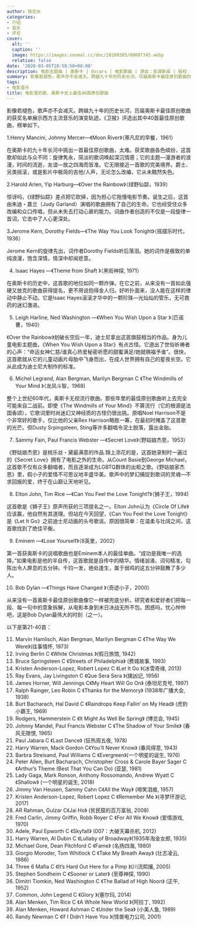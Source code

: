 ```yaml
---
author: 钱恋水
categories:
- 介绍
- 音乐
- 评论
cover:
  alt: ''
  caption: ''
  image: https://images.soomal.cc/doc/20200305/00087345.webp
  relative: false
date: '2020-03-05T18:58:58+08:00'
description: 电影主题曲 | 奥斯卡 | Oscars | 电影歌曲 | 源自：澎湃新闻 | 版权：转载 |  平均/总评分：08.50/34
summary: 影像若褪色，歌声亦不会减灭。跨越九十年的历史长河，历届奥斯卡最佳原创歌曲的获奖名单展示西方主流音乐的演变轨迹。《卫报》评选出其中40首最佳原创歌曲……
tags:
- 电影音乐
title: 电影里的歌，奥斯卡史上最佳40首原创歌曲
---
```


影像若褪色，歌声亦不会减灭。跨越九十年的历史长河，历届奥斯卡最佳原创歌曲的获奖名单展示西方主流音乐的演变轨迹。《卫报》评选出其中40首最佳原创歌曲，榜单如下。

1.Henry Mancini, Johnny Mercer―《Moon River》（蒂凡尼的早餐，1961）

在奥斯卡的九十年长河中挑出一首最佳原创歌曲，太难。获奖歌曲各色缤纷，这首歌却如此与众不同：旋律隽永，简淡的歌词唤起深沉情感；它的主题―漫游者的浪漫，时间的流逝，友谊―放之四海而皆准。它无限接近一首歌的完美境界。爵士、另类摇滚，或是影片中极简的吉他/人声，无论怎么改编，它从未黯然失色。

2.Harold Arlen, Yip Harburg―《Over the Rainbow》（绿野仙踪，1939）

惊讶吗，《绿野仙踪》差点把它砍掉，因为担心它拖慢电影节奏。诞生之后，这首由朱迪・嘉兰（Judy Garland）演唱的歌曲拥有了自己的生命。它也经受住众多改编和众口传唱，但从未失去打动心扉的能力。词曲作者创造的不仅是一段旋律一首词，它击中了人心更深处。

3.Jerome Kern, Dorothy Fields―《The Way You Look Tonight》（摇摆乐时代，1936）

Jerome Kern的旋律先出，词作者Dorothy Fields听后落泪。她的词作是极致的单纯浪漫，饱含深情，情深中却闻悲意。

4. Isaac Hayes ―《Theme from Shaft 》（黑街神探, 1971）

在奥斯卡的历史中，这首歌的地位如同一颗炸弹。在它之前，从来没有一首如此强硬又放克的歌曲获得提名，更不用说抱得金人归。好听扑面来，没人能在这样的律动中静止不动。它是Isaac Hayes滚滚才华中的一颗珍珠―光灿灿的管乐，无可救药的迷幻激进。

5. Leigh Harline, Ned Washington ―《When You Wish Upon a Star 》（匹诺曹，1940）

《Over the Rainbow》划破长空后一年，迪士尼拿出这首旗鼓相当的作品。身为儿童电影主题曲，《When You Wish Upon a Star》有点古怪。它道出了世俗祈祷者的心声：“命运女神仁慈/谁真心热爱秘密祈愿的甜蜜满足/她就赐福予谁”。很快，这首歌就从它的儿童动画片母胎中飞身而出，在成人世界拥有自己的星夜长空。它从此成为迪士尼大制作的标准。

6. Michel Legrand, Alan Bergman, Marilyn Bergman C 《The Windmills of Your Mind 》（龙凤斗智，1968)

整个上世纪60年代，奥斯卡无视流行歌曲。那些年里的最佳原创歌曲听上去完全可能来自二战前。即使《The Windmills of Your Mind》不算流行（它的根源是法国香颂），它歌词里时尚迷幻又神经质的古怪仍很出挑。原唱Noel Harrison不是个非常好的歌手，仅比他的父亲Rex Harrison略胜一筹，在最初时掩盖了这首歌的光芒。但Dusty Srpingsteen, Sting等许多翻唱令泥土脱落，露出金胎。

7. Sammy Fain, Paul Francis Webster ―《Secret Love》（野姑娘杰恩，1953）

《野姑娘杰恩》是桃乐丝・黛最满意的作品.锦上添花的是，这首她录制时一遍过的《Secret Love》拥有了电影之外的生命。从Count Basie到George Michael，这首歌不仅有众多翻唱者，而且逐渐成为LGBTQ群体的出柜之歌。《野姑娘家杰恩》里，假小子的爱情不可思议地丰盛华美。歌声中的梦幻捕捉到歌词的灵魂―不求回报的爱，终于在山巅让天地听见。

8. Elton John, Tim Rice ―《Can You Feel the Love Tonight?》（狮子王，1994)

这首歌是《狮子王》原声所获的三项提名之一。Elton John认为《Circle Of Life》应该赢，他自然有其道理。但站在今天回望，《Can You Feel the Love Tonight》是《Let It Go》之前迪士尼动画的头号歌谣。原因很简单：在温柔与壮阔之间，这首歌找到了绝佳平衡。

9. Eminem ―《Lose Yourself》（8英里，2002）

第一首获奥斯卡的说唱歌曲也是Eminem本人的最佳单曲。“成功是我唯一的选择。”如果电影是他的半自传，这首歌就是自传中的精华。情绪汹涌，词句精准，勾陈出令人屏息的五分钟。千钧一发，绝处逢生，属于弱鸡的这五分钟鼓舞了多少人。

10. Bob Dylan ―《Things Have Changed 》（奇迹小子，2000）

从来没有一首奥斯卡最佳原创歌曲像它一样被兜底分析。研究者和爱好者们把每一段、每一句中的意象拆解，从电影本身到末日决战无所不包。困惑吗，忧心忡忡吧，这是Bob Dylan最伟大的时刻（之一）。

以下是第21-40首：

11. Marvin Hamlisch, Alan Bergman, Marilyn Bergman C 《The Way We Were》(往事情怀, 1973)
12. Irving Berlin C 《White Christmas 》(假日旅馆, 1942)
13. Bruce Springsteen C 《Streets of Philadelphia》 (费城故事, 1993)
14. Kristen Anderson-Lopez, Robert Lopez C 《Let It Go 》(冰雪奇缘, 2013)
15. Ray Evans, Jay Livingston C 《Que Sera Sera 》(擒凶记, 1956)
16. James Horner, Will Jennings C《My Heart Will Go On》 (泰坦尼克号, 1997)
17. Ralph Rainger, Leo Robin C 《Thanks for the Memory》 (1938年广播大会, 1938)
18. Burt Bacharach, Hal David C 《Raindrops Keep Fallin’ on My Head》 (虎豹小霸王, 1969)
19. Rodgers, Hammerstein C 《It Might As Well Be Spring》 (博览会, 1945)
20. Johnny Mandel, Paul Francis Webster C 《The Shadow of Your Smile》 (春风无限恨, 1965)
21. Paul Jabara C 《Last Dance》 (狂热周五夜, 1978)
22. Harry Warren, Mack Gordon C《You’ll Never Know》 (春风得意, 1943)
23. Barbra Streisand, Paul Williams C 《Evergreen》(一个明星的诞生, 1976)
24. Peter Allen, Burt Bacharach, Christopher Cross & Carole Bayer Sager C 《Arthur’s Theme (Best That You Can Do) (亚瑟, 1981)
25. Lady Gaga, Mark Ronson, Anthony Rossomando, Andrew Wyatt C 《Shallow》 (一个明星的诞生, 2018)
26. Jimmy Van Heusen, Sammy Cahn C《All the Way》 (啼笑泪痕, 1957)
27. Kristen Anderson-Lopez, Robert Lopez C 《Remember Me 》(寻梦环游记, 2017)
28. AR Rahman, Gulzar C《Jai Ho》 (贫民窟的百万富翁, 2008)
29. Fred Carlin, Jimmy Griffin, Robb Royer C 《For All We Know》 (爱情游戏, 1970)
30. Adele, Paul Epworth C 《Skyfall》 (007：大破天幕杀机, 2012)
31. Harry Warren, Al Dubin C 《Lullaby of Broadway》(1935年淘金女郎, 1935)
32. Michael Gore, Dean Pitchford C 《Fame》 (名扬四海, 1980)
33. Giorgio Moroder, Tom Whitlock C 《Take My Breath Away》 (壮志凌云, 1986)
34. Three 6 Mafia C 《It’s Hard Out Here for a Pimp 》(川流熙攘, 2005)
35. Stephen Sondheim C 《Sooner or Later》 (至尊神探, 1990)
36. Dimitri Tiomkin, Ned Washington C 《The Ballad of High Noon》 (正午, 1952)
37. Common, John Legend C 《Glory 》(塞尔玛, 2014)
38. Alan Menken, Tim Rice C 《A Whole New World 》(阿拉丁, 1992)
39. Alan Menken, Howard Ashman C 《Under the Sea》 (小美人鱼, 1989)
40. Randy Newman C 《If I Didn’t Have You 》(怪兽电力公司, 2001)